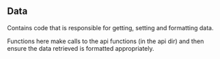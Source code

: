 ## Data 

Contains code that is responsible for getting, setting and formatting data.

Functions here make calls to the api functions (in the api dir) and then 
ensure the data retrieved is formatted appropriately.

 